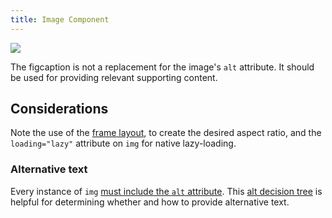 ```yaml
---
title: Image Component
---
```

![](https://amplify.studio24.net/dist/images/jpg-cat-1.jpg)

The figcaption is not a replacement for the image's `alt` attribute. It should be used for providing relevant supporting content.

Considerations
--------------

Note the use of the [frame layout](https://amplify.studio24.net/amplify/layout-helpers/frame.html), to create the desired aspect ratio, and the `loading="lazy"` attribute on `img` for native lazy-loading.

### Alternative text

Every instance of `img` [must include the `alt` attribute](https://amplify.studio24.net/amplify/fundamentals/images.html). This [alt decision tree](https://www.w3.org/WAI/tutorials/images/decision-tree/) is helpful for determining whether and how to provide alternative text.